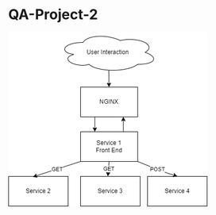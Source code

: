 # QA-Project-2


<p>
<img src="https://github.com/drodbourne/dalerep/blob/main/Project2.drawio.png">
</p>

